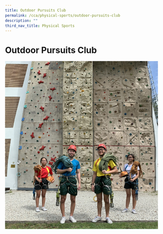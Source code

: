```yaml
---
title: Outdoor Pursuits Club
permalink: /cca/physical-sports/outdoor-pursuits-club
description: ""
third_nav_title: Physical Sports
---
```

# **Outdoor Pursuits Club**

![](/images/IMG_1743.jpg)